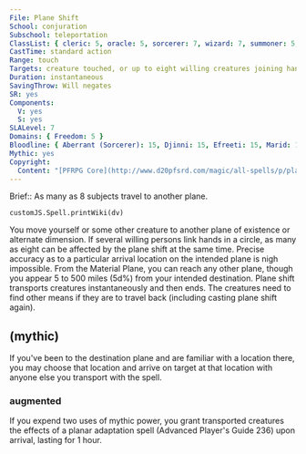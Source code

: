 ```yaml
---
File: Plane Shift
School: conjuration
Subschool: teleportation
ClassList: { cleric: 5, oracle: 5, sorcerer: 7, wizard: 7, summoner: 5, witch: 7, shaman: 7, psychic: 5, spiritualist: 5, unchained summoner: 6, medium: 4 }
CastTime: standard action
Range: touch
Targets: creature touched, or up to eight willing creatures joining hands
Duration: instantaneous
SavingThrow: Will negates
SR: yes
Components:
  V: yes
  S: yes
SLALevel: 7
Domains: { Freedom: 5 }
Bloodline: { Aberrant (Sorcerer): 15, Djinni: 15, Efreeti: 15, Marid: 15, Shaitan: 15 }
Mythic: yes
Copyright:
  Content: "[PFRPG Core](http://www.d20pfsrd.com/magic/all-spells/p/plane-shift)"
---
```

Brief:: As many as 8 subjects travel to another plane.

```dataviewjs
customJS.Spell.printWiki(dv)
```

You move yourself or some other creature to another plane of existence or alternate dimension. If several willing persons link hands in a circle, as many as eight can be affected by the plane shift at the same time. Precise accuracy as to a particular arrival location on the intended plane is nigh impossible. From the Material Plane, you can reach any other plane, though you appear 5 to 500 miles (5d%) from your intended destination. Plane shift transports creatures instantaneously and then ends. The creatures need to find other means if they are to travel back (including casting plane shift again).


## (mythic)

If you've been to the destination plane and are familiar with a location there, you may choose that location and arrive on target at that location with anyone else you transport with the spell.


### augmented

If you expend two uses of mythic power, you grant transported creatures the effects of a planar adaptation spell (Advanced Player's Guide 236) upon arrival, lasting for 1 hour.
